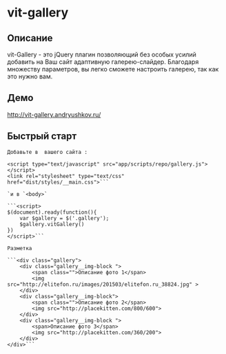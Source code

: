 ﻿# vit-gallery

## Описание

vit-Gallery - это jQuery плагин позволяющий без особых усилий добавить на Ваш сайт адаптивную галерею-слайдер.
Благодаря множеству параметров, вы легко сможете настроить галерею, так как это нужно вам.

## Демо

<http://vit-gallery.andryushkov.ru/>

## Быстрый старт

`Добавьте в `<head>` вашего сайта :`
```<script type="text/javascript" src="app/scripts/vendor/jquery-3.1.1.min.js"></script>
<script type="text/javascript" src="app/scripts/repo/gallery.js"></script>
<link rel="stylesheet" type="text/css" href="dist/styles/__main.css">```

`и в `<body>`

```<script>
$(document).ready(function(){
    var $gallery = $('.gallery');
    $gallery.vitGallery()
})
</script>```

Разметка

```<div class="gallery">
    <div class="gallery__img-block ">
        <span class="">Описание фото 1</span>
        <img src="http://elitefon.ru/images/201503/elitefon.ru_38824.jpg" >
    </div>
    <div class="gallery__img-block">
        <span class="">Описание фото 2</span>
        <img src="http://placekitten.com/800/600">
    </div>
    <div class="gallery__img-block ">
        <span>Описание фото 3</span>
        <img src="http://placekitten.com/360/200">
    </div>
</div>```
